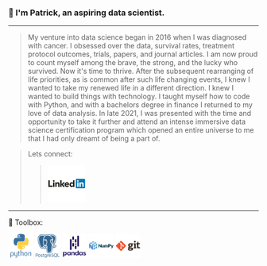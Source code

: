### 👋 I'm Patrick, an aspiring data scientist.
---
> My venture into data science began in 2016 when I was diagnosed with cancer. I obsessed over the data, survival rates, treatment protocol outcomes, trials, papers, and journal articles. I am now proud to count myself among the brave, the strong, and the lucky who survived. Now it's time to thrive. After the subsequent rearranging of life priorities, as is common after such life changing events, I knew I wanted to take my renewed life in a different direction. I knew I wanted to build things with technology. I taught myself how to code with Python, and with a bachelors degree in finance I returned to my love of data analysis. In late 2021, I was presented with the time and opportunity to take it further and attend an intense immersive data science certification program which opened an entire universe to me that I had only dreamt of being a part of.

> Lets connect:
>> [<img src="https://github.com/devicons/devicon/blob/master/icons/linkedin/linkedin-original-wordmark.svg" alt="LinkedIn logo" width="75" height="75" />](https://www.linkedin.com/in/patrickanastasio/)
---
🧰 Toolbox:

<img src="https://github.com/devicons/devicon/blob/master/icons/python/python-original-wordmark.svg" alt="Python logo" width="50" height="50" />  <img src="https://github.com/devicons/devicon/blob/master/icons/postgresql/postgresql-plain-wordmark.svg" alt="Postgres logo" width="50" height="50" />  <img src="https://github.com/devicons/devicon/blob/master/icons/pandas/pandas-original-wordmark.svg" alt="Pandas logo" width="50" height="50" />  <img src="https://github.com/devicons/devicon/blob/master/icons/numpy/numpy-original-wordmark.svg" alt="Numpy logo" width="50" height="50" />  <img src="https://github.com/devicons/devicon/blob/master/icons/git/git-original-wordmark.svg" alt="Git logo" width="50" height="50" />

<!--
---

- 🔭 I’m currently working on ...
- 🌱 I’m currently learning ...
- 👯 I’m looking to collaborate on ...
- 🤔 I’m looking for help with ...
- 💬 Ask me about ...
- 📫 How to reach me: ...
- 😄 Pronouns: ...
- ⚡ Fun fact: ...
---
-->
